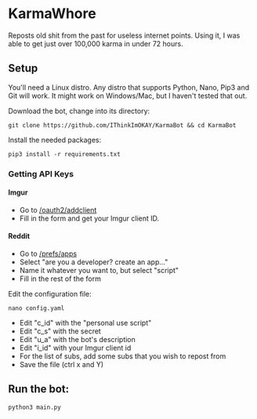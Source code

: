 # KarmaWhore

Reposts old shit from the past for useless internet points. Using it, I was able to get just over 100,000 karma in under 72 hours.

## Setup

You'll need a Linux distro. Any distro that supports Python, Nano, Pip3 and Git will work. It might work on Windows/Mac, but I haven't tested that out.

Download the bot, change into its directory:

    git clone https://github.com/IThinkImOKAY/KarmaBot && cd KarmaBot

Install the needed packages:

    pip3 install -r requirements.txt

### Getting API Keys

#### Imgur

- Go to [/oauth2/addclient](https://api.imgur.com/oauth2/addclient)
- Fill in the form and get your Imgur client ID.


#### Reddit

- Go to [/prefs/apps](https://old.reddit.com/prefs/apps)
- Select "are you a developer? create an app..."
- Name it whatever you want to, but select "script"
- Fill in the rest of the form

Edit the configuration file:

    nano config.yaml

- Edit "c_id" with the "personal use script"
- Edit "c_s" with the secret
- Edit "u_a" with the bot's description
- Edit "i_id" with your Imgur client id
- For the list of subs, add some subs that you wish to repost from
- Save the file (ctrl x and Y)

## Run the bot:

    python3 main.py
